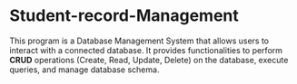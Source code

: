 # Student-record-Management
This program is a Database Management System that allows users to interact with a connected database. It provides functionalities to perform **CRUD** operations (Create, Read, Update, Delete) on the database, execute queries, and manage database schema.
